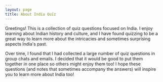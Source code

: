 ```yaml
---
layout: page
title: About India Quiz
---
```


Greetings! This is a collection of quiz questions focused on India. I enjoy learning about Indian history and culture, and I have found quizzing to be a great way to learn more about the intricacies and sometimes surprising aspects India's past. 

Over time, I found that I had collected a large number of quiz questions in group chats and emails. I decided that it would be good to put them together in one place so others might enjoy them too! I hope these questions (and notes that sometimes accompany the answers) will inspire you to learn more about India too!
